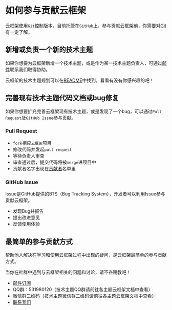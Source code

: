 如何参与贡献云框架
===============

云框架使用`Git`控制版本，目前托管在`GitHub`上，参与贡献云框架前，你需要对[Git](http://backlogtool.com/git-guide/cn/)有一定了解。

## 新增或负责一个新的技术主题

如果你想要为云框架新增一个技术主题，或是作为某一技术主题负责人，可通过[邮件](mailto:info@goodrain.com)联系我们取得协助。

云框架的技术主题规划可以在[README](README.md)中找到，看看有没有你感兴趣的吧！

## 完善现有技术主题代码文档或bug修复

如果你想要扩充完善云框架现有技术主题，或是发现了一个bug，可以通过`Pull Request`及`GitHub Issue`参与贡献。

### Pull Request

+ `fork`相应`云框架`项目
+ 修改代码并发起`pull request`
+ 等待负责人审查
+ 审查通过后，提交代码将被`merge`进项目中
+ 贡献者名字出现在[贡献者](CONTRIBUTORS.md)名单里

### GitHub Issue

Issue是GitHub提供的BTS（Bug Tracking System），开发者可以利用Issue参与贡献云框架。

+ 发现Bug并报告
+ 提出改进意见
+ 反馈使用体验

## 最简单的参与贡献方式

帮助他人解决在学习和使用云框架过程中出现的疑问，是云框架最简单的参与贡献方式。

当你在社群中遇到与云框架相关的问题和讨论，请不吝赐教吧！

+ [邮件订阅](http://eepurl.com/cF51X5)
+ QQ群：531980120（技术主题QQ群请前往各主题云框架文档中查看）
+ 微信群二维码（技术主题微信群二维码请前往各主题云框架文档中查看）
+ [联系我们](mailto:info@goodrain.com)
